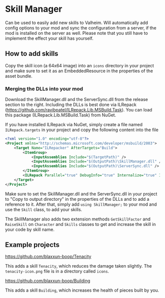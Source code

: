 # Skill Manager

Can be used to easily add new skills to Valheim. Will automatically add config options to your mod and sync the configuration from a server, if the mod is installed on the server as well.
Please note that you still have to implement the effect your skill has yourself.

## How to add skills

Copy the skill icon (a 64x64 image) into an `icons` directory in your project and make sure to set it as an EmbeddedResource in the properties of the asset bundle.

### Merging the DLLs into your mod

Download the SkillManager.dll and the ServerSync.dll from the release section to the right.
Including the DLLs is best done via ILRepack (https://github.com/ravibpatel/ILRepack.Lib.MSBuild.Task). You can load this package (ILRepack.Lib.MSBuild.Task) from NuGet.

If you have installed ILRepack via NuGet, simply create a file named `ILRepack.targets` in your project and copy the following content into the file

```xml
<?xml version="1.0" encoding="utf-8"?>
<Project xmlns="http://schemas.microsoft.com/developer/msbuild/2003">
    <Target Name="ILRepacker" AfterTargets="Build">
        <ItemGroup>
            <InputAssemblies Include="$(TargetPath)" />
            <InputAssemblies Include="$(OutputPath)\SkillManager.dll" />
            <InputAssemblies Include="$(OutputPath)\ServerSync.dll" />
        </ItemGroup>
        <ILRepack Parallel="true" DebugInfo="true" Internalize="true" InputAssemblies="@(InputAssemblies)" OutputFile="$(TargetPath)" TargetKind="SameAsPrimaryAssembly" LibraryPath="$(OutputPath)" />
    </Target>
</Project>
```

Make sure to set the SkillManager.dll and the ServerSync.dll in your project to "Copy to output directory" in the properties of the DLLs and to add a reference to it.
After that, simply add `using SkillManager;` to your mod and use the `Skill` class, to add your skills.

The SkillManager also adds two extension methods `GetSkillFactor` and `RaiseSkill` on `Character` and `Skills` classes to get and increase the skill in your code by skill name.

## Example projects

https://github.com/blaxxun-boop/Tenacity

This adds a skill `Tenacity`, which reduces the damage taken slightly. The `tenacity-icon.png` file is in a directory called `icons`.

https://github.com/blaxxun-boop/Building

This adds a skill `Building`, which increases the health of pieces built by you.
